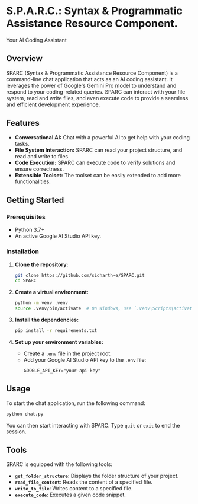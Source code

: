 # S.P.A.R.C.: Syntax & Programmatic Assistance Resource Component.

Your AI Coding Assistant

## Overview

SPARC (Syntax & Programmatic Assistance Resource Component) is a command-line chat application that acts as an AI coding assistant. It leverages the power of Google's Gemini Pro model to understand and respond to your coding-related queries. SPARC can interact with your file system, read and write files, and even execute code to provide a seamless and efficient development experience.

## Features

- **Conversational AI:** Chat with a powerful AI to get help with your coding tasks.
- **File System Interaction:** SPARC can read your project structure, and read and write to files.
- **Code Execution:** SPARC can execute code to verify solutions and ensure correctness.
- **Extensible Toolset:** The toolset can be easily extended to add more functionalities.

## Getting Started

### Prerequisites

- Python 3.7+
- An active Google AI Studio API key.

### Installation

1. **Clone the repository:**
   ```bash
   git clone https://github.com/sidharth-e/SPARC.git
   cd SPARC
   ```

2. **Create a virtual environment:**
   ```bash
   python -m venv .venv
   source .venv/bin/activate  # On Windows, use `.venv\Scripts\activate`
   ```

3. **Install the dependencies:**
   ```bash
   pip install -r requirements.txt
   ```

4. **Set up your environment variables:**
   - Create a `.env` file in the project root.
   - Add your Google AI Studio API key to the `.env` file:
     ```
     GOOGLE_API_KEY="your-api-key"
     ```

## Usage

To start the chat application, run the following command:

```bash
python chat.py
```

You can then start interacting with SPARC. Type `quit` or `exit` to end the session.

## Tools

SPARC is equipped with the following tools:

- **`get_folder_structure`**: Displays the folder structure of your project.
- **`read_file_content`**: Reads the content of a specified file.
- **`write_to_file`**: Writes content to a specified file.
- **`execute_code`**: Executes a given code snippet.
